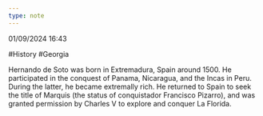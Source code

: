 ```yaml
---
type: note
---
```

01/09/2024 16:43

  #History #Georgia 

Hernando de Soto was born in Extremadura, Spain around 1500. He participated in the conquest of Panama, Nicaragua, and the Incas in Peru. During the latter, he became extremally rich. He returned to Spain to seek the title of Marquis (the status of conquistador Francisco Pizarro), and was granted permission by Charles V to explore and conquer La Florida. 
